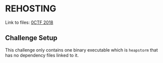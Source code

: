 # REHOSTING

Link to files: [0CTF 2018](https://github.com/pwncollege/ctf-archive/tree/main/0ctf2018/heapstorm)

## Challenge Setup
This challenge only contains one binary executable which is `heapstorm` that has no dependency files linked to it.
